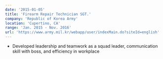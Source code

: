 ```yaml
---
date: '2015-01-05'
title: 'Firearm Repair Technician SGT.'
company: 'Republic of Korea Army'
location: 'Cupertino, CA'
range: 'Jan. 2015 - Nov. 2016'
url: 'https://www.army.mil.kr/webapp/user/indexMain.do?siteId=english'
---
```


- Developed leadership and teamwork as a squad leader, communication skill with boss, and efficiency in workplace

